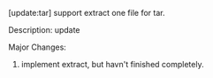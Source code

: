 [update:tar] support extract one file for tar.

Description:
update

Major Changes:
1. implement extract, but havn't finished completely.